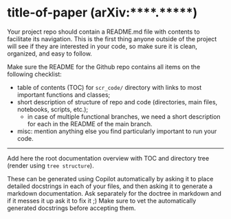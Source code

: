 # title-of-paper (arXiv:****.*****)

Your project repo should contain a README.md file with contents to facilitate its navigation. This is the first thing anyone outside of the project will see if they are interested in your code, so make sure it is clean, organized, and easy to follow.

Make sure the README for the Github repo contains all items on the following checklist:
   - table of contents (TOC) for `scr_code/` directory with links to most important functions and classes;
   - short description of structure of repo and code (directories, main files, notebooks, scripts, etc.);
      - in case of multiple functional branches, we need a short description for each in the README of the main branch.
   - misc: mention anything else you find particularly important to run your code.   


----------

Add here the root documentation overview with TOC and directory tree (render using ``` tree structure ```). 

These can be generated using Copilot automatically by asking it to place detailed docstrings in each of your files, and then asking it to generate a markdown documentation. Ask separately for the doctree in markdown and if it messes it up ask it to fix it ;) Make sure to vet the automatically generated docstrings before accepting them. 
